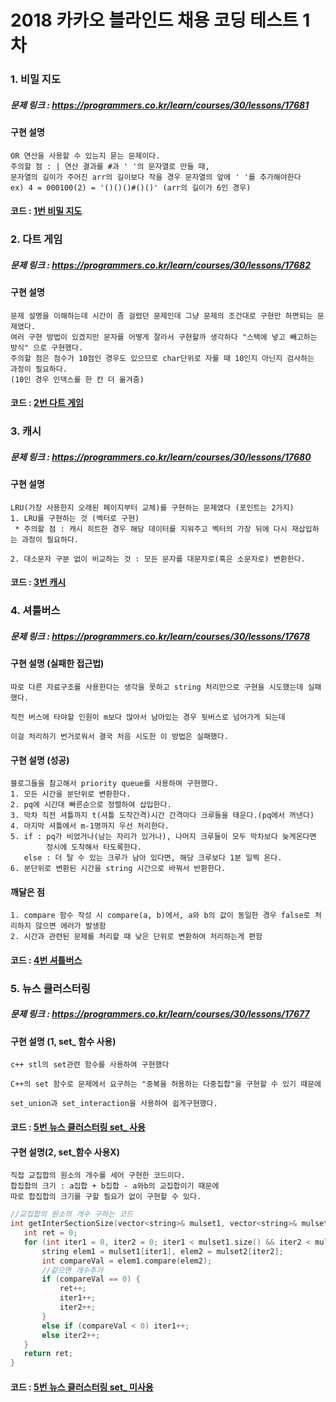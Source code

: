 2018 카카오 블라인드 채용 코딩 테스트 1차
======================================

### 1. 비밀 지도

##### 문제 링크 : https://programmers.co.kr/learn/courses/30/lessons/17681

#### 구현 설명
 ```
 OR 연산을 사용할 수 있는지 묻는 문제이다.
 주의할 점 : | 연산 결과를 #과 ' '의 문자열로 만들 때, 
 문자열의 길이가 주어진 arr의 길이보다 작을 경우 문자열의 앞에 ' '를 추가해야한다
 ex) 4 = 000100(2) = '()()()#()()' (arr의 길이가 6인 경우)
 ```  
 #### 코드 : [1번 비밀 지도](./CodingTest(1)/(1)비밀지도.cpp)

 ### 2. 다트 게임

 ##### 문제 링크 : https://programmers.co.kr/learn/courses/30/lessons/17682

 #### 구현 설명
 ```
 문제 설명을 이해하는데 시간이 좀 걸렸던 문제인데 그냥 문제의 조건대로 구현만 하면되는 문제였다. 
 여러 구현 방법이 있겠지만 문자를 어떻게 잘라서 구현할까 생각하다 "스택에 넣고 빼고하는 방식" 으로 구현했다. 
 주의할 점은 점수가 10점인 경우도 있으므로 char단위로 자를 때 10인지 아닌지 검사하는 과정이 필요하다. 
 (10인 경우 인덱스를 한 칸 더 옮겨줌)
 ```
 #### 코드 : [2번 다트 게임](./CodingTest(1)/(2)다트게임.cpp)

### 3. 캐시

##### 문제 링크 : https://programmers.co.kr/learn/courses/30/lessons/17680

#### 구현 설명 
```
LRU(가장 사용한지 오래된 페이지부터 교체)를 구현하는 문제였다 (포인트는 2가지)
1. LRU를 구현하는 것 (벡터로 구현)
 * 주의할 점 : 캐시 히트한 경우 해당 데이터를 지워주고 벡터의 가장 뒤에 다시 재삽입하는 과정이 필요하다.

2. 대소문자 구분 없이 비교하는 것 : 모든 문자를 대문자로(혹은 소문자로) 변환한다.
```
 #### 코드 : [3번 캐시](./CodingTest(1)/(3)캐시.cpp)

 ### 4. 셔틀버스

 ##### 문제 링크 : https://programmers.co.kr/learn/courses/30/lessons/17678

 #### 구현 설명 (실패한 접근법)
 ```
 따로 다른 자료구조를 사용한다는 생각을 못하고 string 처리만으로 구현을 시도했는데 실패했다. 
 
 직전 버스에 타야할 인원이 m보다 많아서 남아있는 경우 뒷버스로 넘어가게 되는데

 이걸 처리하기 번거로워서 결국 처음 시도한 이 방법은 실패했다. 
 ```

 #### 구현 설명 (성공)
 ```
 블로그들을 참고해서 priority queue를 사용하여 구현했다. 
 1. 모든 시간을 분단위로 변환한다.
 2. pq에 시간대 빠른순으로 정렬하여 삽입한다.
 3. 막차 직전 셔틀까지 t(셔틀 도착간격)시간 간격마다 크루들을 태운다.(pq에서 꺼낸다)
 4. 마지막 셔틀에서 m-1명까지 우선 처리한다. 
 5. if : pq가 비었거나(남는 자리가 있거나), 나머지 크루들이 모두 막차보다 늦게온다면
         정시에 도착해서 타도록한다.
    else : 더 탈 수 있는 크루가 남아 있다면, 해당 크루보다 1분 일찍 온다. 
 6. 분단위로 변환된 시간을 string 시간으로 바꿔서 반환한다. 
 ```

 #### 깨달은 점
 ```
 1. compare 함수 작성 시 compare(a, b)에서, a와 b의 값이 동일한 경우 false로 처리하지 않으면 에러가 발생함
 2. 시간과 관련된 문제를 처리할 때 낮은 단위로 변환하여 처리하는게 편함
 ```
 #### 코드 : [4번 셔틀버스](./CodingTest(1)/(4)셔틀버스(succ코드).cpp)

 ### 5. 뉴스 클러스터링

 ##### 문제 링크 : https://programmers.co.kr/learn/courses/30/lessons/17677

 #### 구현 설명 (1, set_ 함수 사용)
 ```
 c++ stl의 set관련 함수를 사용하여 구현했다 
 
 C++의 set 함수로 문제에서 요구하는 "중복을 허용하는 다중집합"을 구현할 수 있기 때문에 

 set_union과 set_interaction을 사용하여 쉽게구현했다. 
 ```
 #### 코드 : [5번 뉴스 클러스터링 set_ 사용](./CodingTest(1)/(5)뉴스클러스터링.cpp)

 #### 구현 설명(2, set_함수 사용X)
 ```
 직접 교집합의 원소의 개수를 세어 구현한 코드이다. 
 합집합의 크기 : a집합 + b집합 - a와b의 교집합이기 때문에
 따로 합집합의 크기를 구할 필요가 없이 구현할 수 있다.
 ```
 ```C++
 //교집합의 원소의 개수 구하는 코드
 int getInterSectionSize(vector<string>& mulset1, vector<string>& mulset2) {
	int ret = 0;
	for (int iter1 = 0, iter2 = 0; iter1 < mulset1.size() && iter2 < mulset2.size();) {
		string elem1 = mulset1[iter1], elem2 = mulset2[iter2];
		int compareVal = elem1.compare(elem2);
		//같으면 개수추가 
		if (compareVal == 0) {
			ret++;
			iter1++;
			iter2++;
		}
		else if (compareVal < 0) iter1++;
		else iter2++;
	}
	return ret;
}
 ```
 #### 코드 : [5번 뉴스 클러스터링 set_ 미사용](./CodingTest(1)/(5)뉴스클러스터링(2).cpp)